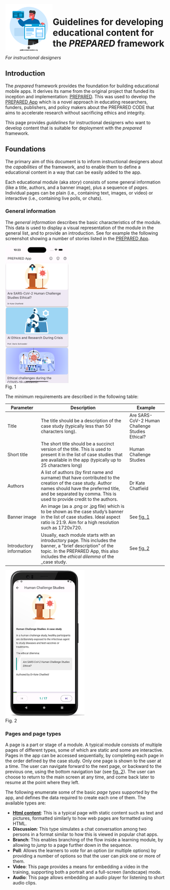 <img src="application-interface-development.png" alt="From https://publicdomainvectors.org/" style="width:150px;" align="left"/>

# Guidelines for developing educational content for the _PREPARED_ framework

_For instructional designers_

## Introduction

The _prepared_ framework provides the foundation for building educational mobile apps.
It derives its name from the original project that funded its inception and implementation: [PREPARED](https://prepared-project.eu).
This was used to develop the [PREPARED App](https://prepared-project.eu/app) which is a novel
approach in educating researchers, funders, publishers, and policy makers about the PREPARED CODE
that aims to accelerate research without sacrificing ethics and integrity.

This page provides _guidelines_ for instructional designers who want to develop content that is
suitable for deployment with the _prepared_ framework.

## Foundations

The primary aim of this document is to inform instructional designers about the _capabilities_ of
the framework, and to enable them to define a educational content in a way that can be easily added
to the app.

Each educational module (aka _story_) consists of some general information (like a title, authors,
and a banner image), plus a sequence of _pages_. Individual pages can be plain (i.e., containing
text, images, or video) or interactive (i.e., containing live polls, or chats).

### General information

The _general information_ describes the basic characteristics of the module. This data is used to
display a visual representation of the module in the general list, and to provide an introduction.
See for example the following screenshot showing a number of stories listed in the
[PREPARED App](https://prepared-project.eu/app).

<img src="fig1-list.png" alt="List of modules (aka stories)" style="width:200px;"/>
<br/>
<a name="fig1"></a>Fig. 1

The minimum requirements are described in the following table:

| Parameter                | Description                                                                                                                                                                                                                    | Example                                         |
|--------------------------|--------------------------------------------------------------------------------------------------------------------------------------------------------------------------------------------------------------------------------|-------------------------------------------------|
| Title                    | The title should be a description of the case study (typically less than 50 characters long).                                                                                                                                  | Are SARS-CoV-2 Human Challenge Studies Ethical? |
| Short title              | The short title should be a succinct version of the title. This is used to present it in the list of case studies that are available in the app (typically up to 25 characters long)                                           | Human Challenge Studies                         |
| Authors                  | A list of authors (by first name and surname) that have contributed to the creation of the case study. Author names should have the preferred title, and be separated by comma. This is used to provide credit to the authors. | Dr Kate Chatfield                               |
| Banner image             | An image (as a .png or .jpg file) which is to be shown as the case study’s banner in the list of case studies. Ideal aspect ratio is 21:9. Aim for a high resolution such as 1720x720.                                         | See [fig. 1](#fig1)                             |
| Introductory information | Usually, each module starts with an introductory page. This includes the banner, a "brief description" of the topic. In the PREPARED App, this also includes the _ethical dilemma_ of the _case study.                         | See [fig. 2](#fig2)                             |

<img src="fig2-index.png" alt="Typical index page of a case study" style="width:250px;"/>
<br/>
<a name="fig2"></a>Fig. 2

### Pages and page types

A page is a part or stage of a module.
A typical module consists of multiple pages of different types, some of which are static and some are interactive.
Pages in the app can be accessed sequentially, by completing each page in the order defined by the case study.
Only one page is shown to the user at a time. The user can navigate forward to the next page, or backward to the previous one, using the bottom navigation bar (see [fig. 2](#fig2)).
The user can choose to return to the main screen at any time, and come back later to resume at the point where they left.

The following enumerate some of the basic _page types_ supported by the app, and defines the data required to create each one of them.
The available types are:
- **[Html content](page-html)**: This is a typical page with static content such as text and pictures, formatted similarly to how web pages are formatted using HTML.
- **Discussion**: This type simulates a chat conversation among two persons in a format similar to how this is viewed in popular chat apps.
- **Branch**: This enables branching of the flow inside a learning module, by allowing to _jump_ to a page further down in the sequence.
- **Poll**: Allows the learners to _vote_ for an option (or multiple options) by providing a number of options so that the user can pick one or more of them.
- **Video**: This page provides a means for embedding a video in the training, supporting both a portrait and a full-screen (landscape) mode.
- **Audio**: This page allows embedding an audio player for listening to short audio clips. 
